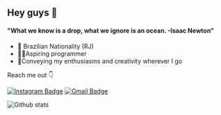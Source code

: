 ## Hey guys 👋


#### "What we know is a drop, what we ignore is an ocean.  -Isaac Newton"

- 📍 Brazilian Nationality (RJ)
- 👩‍💻Aspiring programmer
- 🌈Conveying my enthusiasms and creativity wherever I go


Reach me out 👇

[![Instagram Badge](https://img.shields.io/badge/-emili.calixto-violet?style=flat-square&logo=Instagram&logoColor=white&link=https://www.Instagram.com/in/emili.calixto/)](https://www.instagram.com/emili.calixto/) [![Gmail Badge](https://img.shields.io/badge/-emilicalixto17@gmail.com-FF0000?style=flat-square&logo=Gmail&logoColor=white&link=mailtoemilicalixto17@gmail.com)](mailto:emilicalixto17@gmail.com)

![Github stats](https://github-readme-stats.vercel.app/api?username=Emilii77&count_private=true&show_icons=true&theme=dracula)
